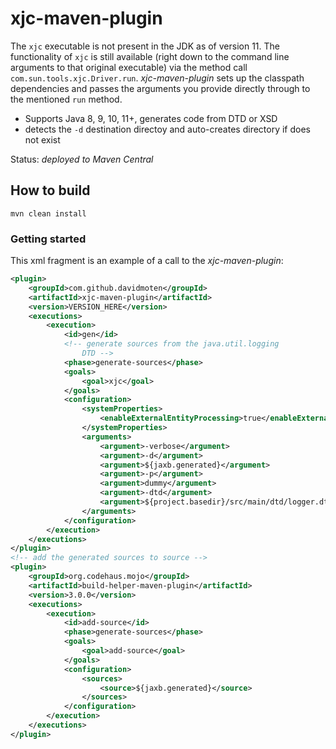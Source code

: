 # xjc-maven-plugin
The `xjc` executable is not present in the JDK as of version 11. The functionality of `xjc` is still available (right down to the command line arguments to that original executable) via the method call `com.sun.tools.xjc.Driver.run`. *xjc-maven-plugin* sets up the classpath dependencies and passes the arguments you provide directly through to the mentioned `run` method.

* Supports Java 8, 9, 10, 11+, generates code from DTD or XSD
* detects the `-d` destination directoy and auto-creates directory if does not exist

Status: *deployed to Maven Central*

## How to build
```
mvn clean install
```

### Getting started

This xml fragment is an example of a call to the *xjc-maven-plugin*:

```xml
<plugin>
    <groupId>com.github.davidmoten</groupId>
    <artifactId>xjc-maven-plugin</artifactId>
    <version>VERSION_HERE</version>
    <executions>
        <execution>
            <id>gen</id>
            <!-- generate sources from the java.util.logging 
                DTD -->
            <phase>generate-sources</phase>
            <goals>
                <goal>xjc</goal>
            </goals>
            <configuration>
                <systemProperties>
                    <enableExternalEntityProcessing>true</enableExternalEntityProcessing>
                </systemProperties>
                <arguments>
                    <argument>-verbose</argument>
                    <argument>-d</argument>
                    <argument>${jaxb.generated}</argument>
                    <argument>-p</argument>
                    <argument>dummy</argument>
                    <argument>-dtd</argument>
                    <argument>${project.basedir}/src/main/dtd/logger.dtd</argument>
                </arguments>
            </configuration>
        </execution>
    </executions>
</plugin>
<!-- add the generated sources to source -->
<plugin>
    <groupId>org.codehaus.mojo</groupId>
    <artifactId>build-helper-maven-plugin</artifactId>
    <version>3.0.0</version>
    <executions>
        <execution>
            <id>add-source</id>
            <phase>generate-sources</phase>
            <goals>
                <goal>add-source</goal>
            </goals>
            <configuration>
                <sources>
                    <source>${jaxb.generated}</source>
                </sources>
            </configuration>
        </execution>
    </executions>
</plugin>
```
